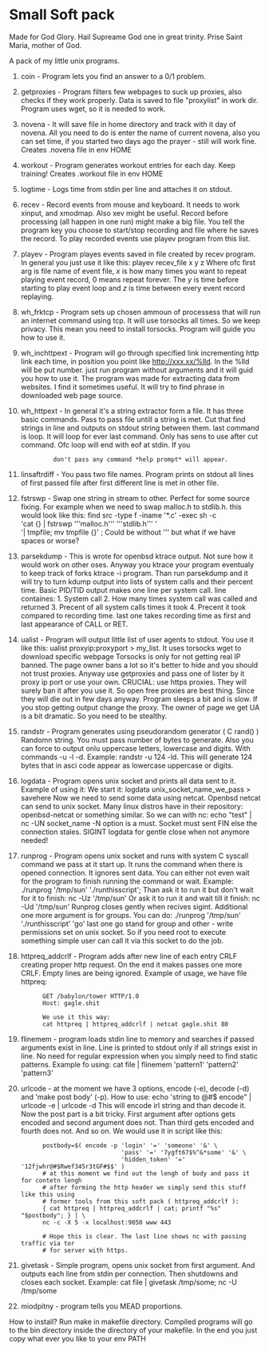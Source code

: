 # Small Soft pack
Made for God Glory.
Hail Supreame God one in great trinity.
Prise Saint Maria, mother of God.

A pack of my little unix programs.

1. coin - Program lets you find an answer
          to a 0/1 problem.

2. getproxies - Program filters few webpages
                to suck up proxies, also checks
                if they work properly. Data is
                saved to file "proxylist" in work dir.
                Program uses wget, so it is needed
                to work.

3. novena - It will save file in home directory
            and track with it day of novena.
            All you need to do is enter the name
            of current novena, also you can
            set time, if you started two days
            ago the prayer - still will work fine.
            Creates .novena file in env HOME

4. workout - Program generates workout entries
             for each day. Keep training!
             Creates .workout file in env HOME

5. logtime - Logs time from stdin per line and
             attaches it on stdout.

6. recev - Record events from mouse and keyboard.
           It needs to work xinput, and xmodmap.
           Also xev might be useful. Record before
           processing (all happen in one run) 
           might make a big file. You tell the
           program key you choose to start/stop
           recording and file where he saves
           the record. To play recorded events
           use playev program from this list.

7. playev - Program playes events saved in file
            created by recev program. In general
            you just use it like this:
            playev recev_file x y z
            Where ofc first arg is file name of
            event file, *x* is how many times
            you want to repeat playing event
            record, 0 means repeat forever.
            The *y* is time before starting to
            play event loop and *z* is time
            between every event record replaying.

8. wh_frktcp - Program sets up chosen ammoun of
               processess that will run an internet
               command using tcp. It will use torsocks
               all times. So we keep privacy.
               This mean you need to install torsocks.
               Program will guide you how to use it.

9. wh_inchttpext - Program will go through specified
                   link incrementing http link each time,
                   in position you point like http://xxx.xx/%lld.
                   In the %lld will be put number. just run program
                   without arguments and it will guid you how to
                   use it. The program was made for extracting data
                   from websites. I find it sometimes useful.
                   It will try to find phrase in downloaded web
                   page source. 

10. wh_httpext - In general it's a string extractor form a file.
                 It has three basic commands. Pass to pass file
                 untill a string is met. Cut that find strings
                 in line and outputs on stdout string between them.
                 last command is loop. It will loop for ever last
                 command. Only has sens to use after cut command.
                 Ofc loop will end with eof at stdin. If you 

                 don't pass any command *help prompt* will appear. 
11. linsaftrdiff - You pass two file names. Program prints on stdout
                   all lines of first passed file after first different
                   line is met in other file.

12. fstrswp - Swap one string in stream to other. 
              Perfect for some source fixing.
              For example when we need to swap malloc.h to stdlib.h.
              this would look like this:
              find src -type f -iname '*.c' -exec sh -c \
                   'cat {} | fstrswp '\''malloc.h'\'' '\''stdlib.h'\'' ' \
                   '| tmpfile; mv tmpfile {}' \;
              Could be without '\'' but what if we have spaces or worse?

13. parsekdump - This is wrote for openbsd ktrace output. Not sure how it
                 would work on other oses. Anyway you ktrace your program
                 eventualy to keep track of forks ktrace -i program.
                 Than run parsekdump and it will try to turn kdump output
                 into lists of system calls and their percent time.
                 Basic PID/TID output makes one line per system call.
                 line containes:
                 1. System call
                 2. How many times system call was called and returned
                 3. Precent of all system calls times it took
                 4. Precent it took compared to recording time.
                 last one takes recording time as first and last appearance
                 of CALL or RET.

14. ualist - Program will output little list of user agents to stdout.
             You use it like this: ualist proxyip:proxyport > my_list.
             It uses torsocks wget to download specific webpage
             Torsocks is only for not getting real IP banned.
             The page owner bans a lot so it's better to hide and
             you should not trust proxies.
             Anyway use getproxies and pass one of lister by it proxy ip port
             or use your own.
             CRUCIAL: use https proxies.
             They will surely ban it after you use it.
             So open free proxies are best thing. Since they will die out
             in few days anyway.
             Program sleeps a bit and is slow. If you stop getting output
             change the proxy. The owner of page we get UA is a bit dramatic.
             So you need to be stealthy.

15. randstr - Program generates using pseudorandom generator ( C rand() )
              Randomn string. You must pass number of bytes to generate.
              Also you can force to output onlu uppercase letters, lowercase
              and digits. With commands -u -l -d.
              Example: randstr -u 124 -ld. This will generate 124 bytes
              that in asci code appear as lowercase uppercase or digits.

16. logdata - Program opens unix socket and prints all data sent to it.
              Example of using it:
              We start it: logdata unix_socket_name_we_pass > savehere
              Now we need to send some data using netcat.
              Openbsd netcat can send to unix socket. 
              Many linux distros have in their repository: openbsd-netcat
              or something similar. So we can with nc:
              echo "test" | nc -UN socket_name
              -N option is a must. Socket must sent FIN else the connection stales.
              SIGINT logdata for gentle close when not anymore needed!

17. runprog - Program opens unix socket and runs with system C syscall
              command we pass at it start up. It runs the command when
              there is opened connection. It ignores sent data.  You can either
              not even wait for the program to finish running the command
              or wait.
              Example: ./runprog '/tmp/sun' './runthisscript';
              Than ask it to run it but don't wait for it to finish: nc -Uz '/tmp/sun'
              Or ask it to run it and wait till it finish: nc -Ud '/tmp/sun'
              Runprog closes gently when recives sigint. Additional one more argument
              is for groups. You can do:
              ./runprog '/tmp/sun' './runthisscript' 'go'
              last one go stand for group and other - write permissions set on
              unix socket. So if you need root to execute something simple user
              can call it via this socket to do the job.

18. httpreq_addcrlf - Program adds after new line of each entry CRLF creating
              proper http request. On the end it makes passes one more CRLF.
              Empty lines are being ignored. Example of usage, we have file httpreq:
              
              GET /babylon/tower HTTP/1.0
              Host: gagle.shit
              
              We use it this way:
              cat httpreq | httpreq_addcrlf | netcat gagle.shit 80

19. flinemem - program loads stdin line to memory and searches if passed arguments
	      exist in line. Line is printed to stdout only if all strings exist in line.
              No need for regular expression when you simply need to find static patterns.
              Example fo using:  cat file | flinemem 'pattern1' 'pattern2' 'pattern3' 

20. urlcode - at the moment we have 3 options, encode (-e), decode (-d)  and
              'make post body' (-p). How to use:
              echo 'string to @#$ encode" | urlcode -e | urlcode -d
              This will encode irl string and than decode it. Now the post part is a bit tricky.
              First argument after options gets encoded and second argument does not.
              Than third gets encoded and fourth does not. And so on.
              We would use it in script like this:

              postbody=$( encode -p 'login' '=' 'someone' '&' \
                                    'pass' '=' '7ygft67$%^&*some' '&' \
                                    'hidden_token' '=' '12fjwhr@#$Rwef345r3tGF#$$' )
              # at this moment we find out the lengh of body and pass it for contetn lengh 
              # after forming the http header we simply send this stuff like this using 
              # former tools from this soft pack ( httpreq_addcrlf ):
              { cat httpreq | httpreq_addcrlf | cat; printf "%s" "$postbody"; } | \
              nc -c -X 5 -x localhost:9050 www 443

              # Hope this is clear. The last line shows nc with passing traffic via tor
              # for server with https.

21. givetask - Simple program, opens unix socket from first argument. And outputs each line
               from stdin per connection. Then shutdowns and closes each socket. Example:
               cat file | givetask /tmp/some; nc -U /tmp/some 

22. miodpitny - program tells you MEAD proportions. 

How to install?
Run make in makefile directory.
Compiled programs will go to the bin directory
inside the directory of your makefile.
In the end you just copy what ever you like
to your env PATH
